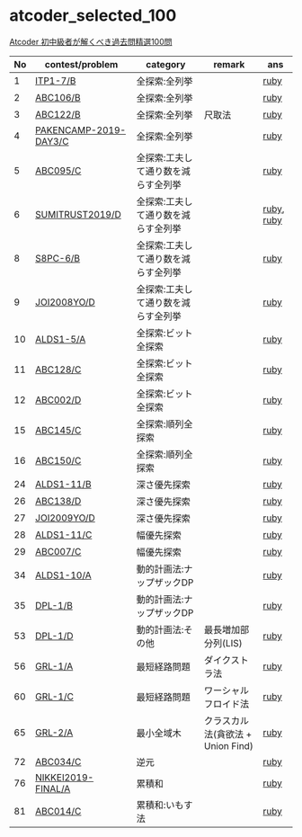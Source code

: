 # atcoder_selected_100
[Atcoder 初中級者が解くべき過去問精選100問](https://qiita.com/e869120/items/eb50fdaece12be418faa#2-3-%E5%88%86%E9%87%8E%E5%88%A5%E5%88%9D%E4%B8%AD%E7%B4%9A%E8%80%85%E3%81%8C%E8%A7%A3%E3%81%8F%E3%81%B9%E3%81%8D%E9%81%8E%E5%8E%BB%E5%95%8F%E7%B2%BE%E9%81%B8-100-%E5%95%8F)

| No | contest/problem | category | remark | ans |
|----|-----------------|----------|--------|-----|
| 1 | [ITP1-7/B](https://judge.u-aizu.ac.jp/onlinejudge/description.jsp?id=ITP1_7_B&lang=ja) | 全探索:全列挙 | | [ruby](ruby/itp1_7_b.rb) |
| 2 | [ABC106/B](https://atcoder.jp/contests/abc106/tasks/abc106_b) | 全探索:全列挙 | | [ruby](ruby/abc106_b.rb) |
| 3 | [ABC122/B](https://atcoder.jp/contests/abc122/tasks/abc122_b) | 全探索:全列挙 | 尺取法 | [ruby](ruby/abc122_b.rb) |
| 4 | [PAKENCAMP-2019-DAY3/C](https://atcoder.jp/contests/pakencamp-2019-day3/tasks/pakencamp_2019_day3_c) | 全探索:全列挙 | | [ruby](ruby/pakencamp-2019-day3_c.rb) |
| 5 | [ABC095/C](https://atcoder.jp/contests/abc095/tasks/arc096_a) | 全探索:工夫して通り数を減らす全列挙 | | [ruby](ruby/abc095_c.rb) |
| 6 | [SUMITRUST2019/D](https://atcoder.jp/contests/sumitrust2019/tasks/sumitb2019_d) | 全探索:工夫して通り数を減らす全列挙 | | [ruby](ruby/sumitrust2019_d_01.rb), [ruby](ruby/sumitrust2019_d_02.rb) |
| 8 | [S8PC-6/B](https://atcoder.jp/contests/s8pc-6/tasks/s8pc_6_b) | 全探索:工夫して通り数を減らす全列挙 | | [ruby](ruby/s8pc-6_b.rb) |
| 9 | [JOI2008YO/D](https://atcoder.jp/contests/joi2008yo/tasks/joi2008yo_d) | 全探索:工夫して通り数を減らす全列挙 | | [ruby](ruby/joi2008yo_d.rb) |
| 10 | [ALDS1-5/A](https://judge.u-aizu.ac.jp/onlinejudge/description.jsp?id=ALDS1_5_A&lang=ja) | 全探索:ビット全探索 | | [ruby](ruby/alds1_5_a.rb) |
| 11 | [ABC128/C](https://atcoder.jp/contests/abc128/tasks/abc128_c) | 全探索:ビット全探索 | | [ruby](ruby/abc128_c.rb) |
| 12 | [ABC002/D](https://atcoder.jp/contests/abc002/tasks/abc002_4) | 全探索:ビット全探索 | | [ruby](ruby/abc002_d.rb) |
| 15 | [ABC145/C](https://atcoder.jp/contests/abc145/tasks/abc145_c) | 全探索:順列全探索 | | [ruby](ruby/abc145_c.rb) |
| 16 | [ABC150/C](https://atcoder.jp/contests/abc150/tasks/abc150_c) | 全探索:順列全探索 | | [ruby](ruby/abc150_c.rb) |
| 24 | [ALDS1-11/B](https://judge.u-aizu.ac.jp/onlinejudge/description.jsp?id=ALDS1_11_B&lang=ja) | 深さ優先探索 | | [ruby](ruby/alds1_11_b.rb) |
| 26 | [ABC138/D](https://atcoder.jp/contests/abc138/tasks/abc138_d) | 深さ優先探索 | | [ruby](ruby/abc138_d.rb) |
| 27 | [JOI2009YO/D](https://atcoder.jp/contests/joi2009yo/tasks/joi2009yo_d) | 深さ優先探索 | | [ruby](ruby/joi2009yo_d.rb) |
| 28 | [ALDS1-11/C](https://judge.u-aizu.ac.jp/onlinejudge/description.jsp?id=ALDS1_11_C&lang=ja) | 幅優先探索 | | [ruby](ruby/alds1_11_c.rb) |
| 29 | [ABC007/C](https://atcoder.jp/contests/abc007/tasks/abc007_3) | 幅優先探索 | | [ruby](ruby/abc007_c.rb) |
| 34 | [ALDS1-10/A](https://judge.u-aizu.ac.jp/onlinejudge/description.jsp?id=ALDS1_10_A&lang=ja) | 動的計画法:ナップザックDP | | [ruby](ruby/alds1_10_a.rb) |
| 35 | [DPL-1/B](https://judge.u-aizu.ac.jp/onlinejudge/description.jsp?id=DPL_1_B&lang=ja) | 動的計画法:ナップザックDP | | [ruby](ruby/dpl_1_b.rb) |
| 53 | [DPL-1/D](https://judge.u-aizu.ac.jp/onlinejudge/description.jsp?id=DPL_1_D&lang=ja) | 動的計画法:その他 | 最長増加部分列(LIS) | [ruby](ruby/dpl_1_d.rb) |
| 56 | [GRL-1/A](https://judge.u-aizu.ac.jp/onlinejudge/description.jsp?id=GRL_1_A&lang=ja) | 最短経路問題 | ダイクストラ法 | [ruby](ruby/grl_1_a.rb) |
| 60 | [GRL-1/C](https://judge.u-aizu.ac.jp/onlinejudge/description.jsp?id=GRL_1_C&lang=ja) | 最短経路問題 | ワーシャルフロイド法 | [ruby](ruby/grl_1_c.rb) |
| 65 | [GRL-2/A](https://judge.u-aizu.ac.jp/onlinejudge/description.jsp?id=GRL_2_A&lang=ja) | 最小全域木 | クラスカル法(貪欲法 + Union Find) | [ruby](ruby/grl_2_a.rb) |
| 72 | [ABC034/C](https://atcoder.jp/contests/abc034/tasks/abc034_c) | 逆元 | | [ruby](ruby/abc034_c.rb) |
| 76 | [NIKKEI2019-FINAL/A](https://atcoder.jp/contests/nikkei2019-final/tasks/nikkei2019_final_a) | 累積和 | | [ruby](ruby/nikkei2019_final_a.rb) |
| 81 | [ABC014/C](https://atcoder.jp/contests/abc014/tasks/abc014_3) | 累積和:いもす法 | | [ruby](ruby/abc014_c.rb) |
